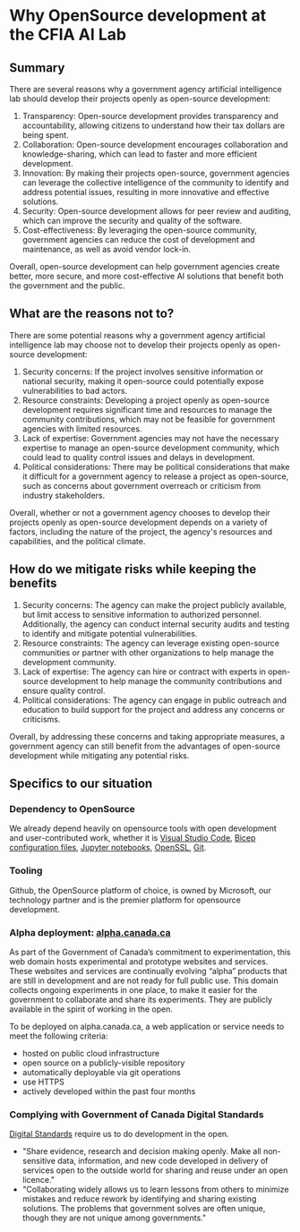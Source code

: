 # Why OpenSource development at the CFIA AI Lab

## Summary

There are several reasons why a government agency artificial intelligence lab
should develop their projects openly as open-source development:

1. Transparency: Open-source development provides transparency and
   accountability, allowing citizens to understand how their tax dollars are
   being spent.
1. Collaboration: Open-source development encourages collaboration and
   knowledge-sharing, which can lead to faster and more efficient development.
1. Innovation: By making their projects open-source, government agencies can
   leverage the collective intelligence of the community to identify and address
   potential issues, resulting in more innovative and effective solutions.
1. Security: Open-source development allows for peer review and auditing, which
   can improve the security and quality of the software.
1. Cost-effectiveness: By leveraging the open-source community, government
   agencies can reduce the cost of development and maintenance, as well as avoid
   vendor lock-in.

Overall, open-source development can help government agencies create better,
more secure, and more cost-effective AI solutions that benefit both the
government and the public.

## What are the reasons not to?

There are some potential reasons why a government agency artificial intelligence
lab may choose not to develop their projects openly as open-source development:

1. Security concerns: If the project involves sensitive information or national
   security, making it open-source could potentially expose vulnerabilities to
   bad actors.
1. Resource constraints: Developing a project openly as open-source development
   requires significant time and resources to manage the community
   contributions, which may not be feasible for government agencies with limited
   resources.
1. Lack of expertise: Government agencies may not have the necessary expertise
   to manage an open-source development community, which could lead to quality
   control issues and delays in development.
1. Political considerations: There may be political considerations that make it
   difficult for a government agency to release a project as open-source, such
   as concerns about government overreach or criticism from industry
   stakeholders.

Overall, whether or not a government agency chooses to develop their projects
openly as open-source development depends on a variety of factors, including the
nature of the project, the agency's resources and capabilities, and the
political climate.

## How do we mitigate risks while keeping the benefits

1. Security concerns: The agency can make the project publicly available, but
   limit access to sensitive information to authorized personnel. Additionally,
   the agency can conduct internal security audits and testing to identify and
   mitigate potential vulnerabilities.
1. Resource constraints: The agency can leverage existing open-source
   communities or partner with other organizations to help manage the
   development community.
1. Lack of expertise: The agency can hire or contract with experts in
   open-source development to help manage the community contributions and ensure
   quality control.
1. Political considerations: The agency can engage in public outreach and
   education to build support for the project and address any concerns or
   criticisms.

Overall, by addressing these concerns and taking appropriate measures, a
government agency can still benefit from the advantages of open-source
development while mitigating any potential risks.

## Specifics to our situation

### Dependency to OpenSource

We already depend heavily on opensource tools with open development and
user-contributed work, whether it is [Visual Studio
Code](https://github.com/microsoft/vscode), [Bicep configuration
files](https://github.com/Azure/bicep), [Jupyter
notebooks](https://github.com/jupyter),
[OpenSSL](https://github.com/openssl/openssl),
[Git](https://github.com/git/git).

### Tooling

Github, the OpenSource platform of choice, is owned by Microsoft, our technology
partner and is the premier platform for opensource development.

### Alpha deployment: [alpha.canada.ca](https://alpha.canada.ca/en/index.html)

As part of the Government of Canada’s commitment to experimentation, this web
domain hosts experimental and prototype websites and services. These websites
and services are continually evolving “alpha” products that are still in
development and are not ready for full public use. This domain collects ongoing
experiments in one place, to make it easier for the government to collaborate
and share its experiments. They are publicly available in the spirit of working
in the open.

To be deployed on alpha.canada.ca, a web application or service needs to meet
the following criteria:

* hosted on public cloud infrastructure
* open source on a publicly-visible repository
* automatically deployable via git operations
* use HTTPS
* actively developed within the past four months

### Complying with Government of Canada Digital Standards

[Digital
Standards](https://www.canada.ca/en/government/system/digital-government/government-canada-digital-standards.html)
require us to do development in the open.

* "Share evidence, research and decision making openly. Make all non-sensitive
  data, information, and new code developed in delivery of services open to the
  outside world for sharing and reuse under an open licence."
* "Collaborating widely allows us to learn lessons from others to minimize
  mistakes and reduce rework by identifying and sharing existing solutions. The
  problems that government solves are often unique, though they are not unique
  among governments."
